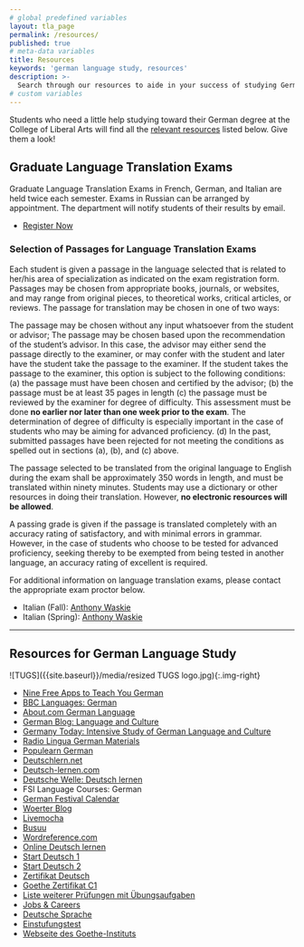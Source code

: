 ```yaml
---
# global predefined variables
layout: tla_page
permalink: /resources/
published: true
# meta-data variables
title: Resources
keywords: 'german language study, resources'
description: >-
  Search through our resources to aide in your success of studying German at Temple University’s College of Liberal Arts.
# custom variables
---
```

Students who need a little help studying toward their German degree at the College of Liberal Arts will find all the [relevant resources](#resources-for-german-language-study) listed below. Give them a look!

## Graduate Language Translation Exams
Graduate Language Translation Exams in French, German, and Italian are held twice each semester. Exams in Russian can be arranged by appointment. The department will notify students of their results by email.

- [Register Now](https://form.jotform.com/80604468472157)

### Selection of Passages for Language Translation Exams
Each student is given a passage in the language selected that is related to her/his area of specialization as indicated on the exam registration form. Passages may be chosen from appropriate books, journals, or websites, and may range from original pieces, to theoretical works, critical articles, or reviews. The passage for translation may be chosen in one of two ways:

The passage may be chosen without any input whatsoever from the student or advisor;
The passage may be chosen based upon the recommendation of the student’s advisor. In this case, the advisor may either send the passage directly to the examiner, or may confer with the student and later have the student take the passage to the examiner. If the student takes the passage to the examiner, this option is subject to the following conditions:
(a) the passage must have been chosen and certified by the advisor;
(b) the passage must be at least 35 pages in length
(c) the passage must be reviewed by the examiner for degree of difficulty. This assessment must be done **no earlier nor later than one week prior to the exam**. The determination of degree of difficulty is especially important in the case of students who may be aiming for advanced proficiency.
(d) In the past, submitted passages have been rejected for not meeting the conditions as spelled out in sections (a), (b), and (c) above.

The passage selected to be translated from the original language to English during the exam shall be approximately 350 words in length, and must be translated within ninety minutes. Students may use a dictionary or other resources in doing their translation. However, **no electronic resources will be allowed**.

A passing grade is given if the passage is translated completely with an accuracy rating of satisfactory, and with minimal errors in grammar. However, in the case of students who choose to be tested for advanced proficiency, seeking thereby to be exempted from being tested in another language, an accuracy rating of excellent is required.

For additional information on language translation exams, please contact the appropriate exam proctor below.

- Italian (Fall): [Anthony Waskie](mailto:awaski01@temple.edu)
- Italian (Spring): [Anthony Waskie](awaski01@temple.edu)

___

## Resources for German Language Study
![TUGS]({{site.baseurl}}/media/resized TUGS logo.jpg){:.img-right}
- [Nine Free Apps to Teach You German](http://www.young-germany.de/topic/work/language-communication/nine-free-apps-to-teach-you-german)
- [BBC Languages: German](http://www.bbc.co.uk/languages/german/)
- [About.com German Language](http://german.about.com/)
- [German Blog: Language and Culture](http://www.transparent.com/german/)
- [Germany Today: Intensive Study of German Language and Culture](http://www.onlinecourses.com/language/)
- [Radio Lingua German Materials](http://radiolingua.com/shows/german/)
- [Populearn German](http://www.populearn.com/german/)
- [Deutschlern.net](http://www.deutschlern.net/index.php)
- [Deutsch-lernen.com](http://www.deutsch-lernen.com/)
- [Deutsche Welle: Deutsch lernen](http://www.dw-world.de/dw/0,,2547,00.html)
- FSI Language Courses: German
- [German Festival Calendar](https://www.everfest.com/cultural/german-festivals)
- [Woerter Blog](http://woerter.germanblogs.de/)
- [Livemocha](http://www.livemocha.com/)
- [Busuu](http://www.busuu.com/)
- [Wordreference.com](http://forum.wordreference.com/)
- [Online Deutsch lernen](https://www.alumniportal-deutschland.org/deutsche-sprache/online-deutsch-lernen/videos-und-interaktive-uebungen.html)
- [Start Deutsch 1](http://www.goethe.de/lrn/pro/sd1/deindex.htm)
- [Start Deutsch 2](http://www.goethe.de/lrn/pro/sd2/deindex.htm)
- [Zertifikat Deutsch](http://www.goethe.de/lrn/pro/ZD-online/ZD.htm)
- [Goethe Zertifikat C1](http://bfu.goethe.de/c1_01/lesen.php)
- [Liste weiterer Prüfungen mit Übungsaufgaben](http://www.goethe.de/lrn/prj/pba/mat/deindex.htm)
- [Jobs & Careers](https://www.alumniportal-deutschland.org/en/jobs-career.html)
- [Deutsche Sprache](https://www.alumniportal-deutschland.org/deutsche-sprache.html)
- [Einstufungstest](https://www.goethe.de/de/spr/kup/tsd.html)
- [Webseite des Goethe-Instituts](http://www.goethe.de/lrn/prj/pba/bes/deindex.htm)
